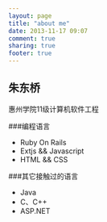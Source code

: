 ```yaml
---
layout: page
title: "about me"
date: 2013-11-17 09:07
comment: true
sharing: true
footer: true
---
```

<!--[Alt text](../images/qiao.jpg)-->
## 朱东桥

惠州学院11级计算机软件工程

###编程语言

* Ruby On Rails
* Extjs && Javascript
* HTML && CSS

###其它接触过的语言
* Java
* C、C++ 
* ASP.NET